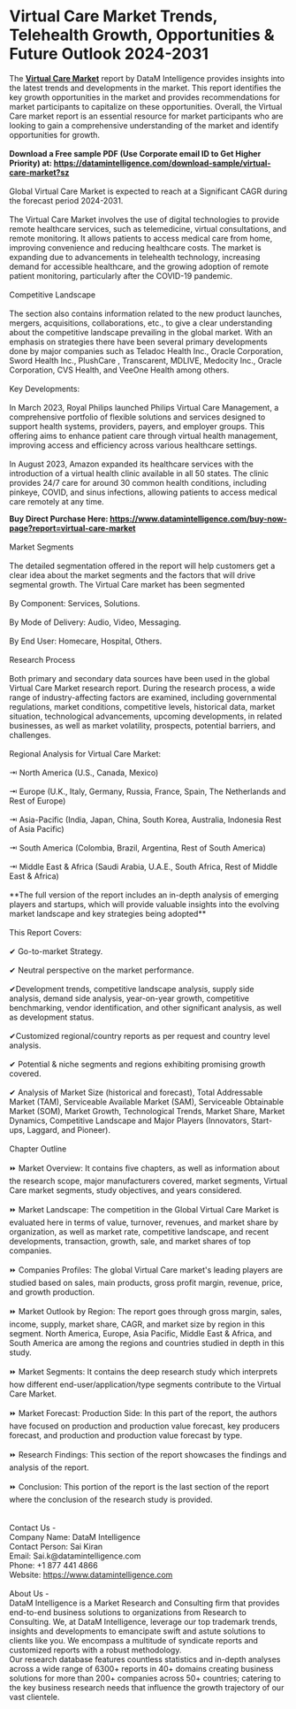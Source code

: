 <h1>Virtual Care Market Trends, Telehealth Growth, Opportunities &amp; Future Outlook 2024-2031</h1>
<p>The <strong><a href="https://www.datamintelligence.com/research-report/virtual-care-market">Virtual Care Market</a></strong> report by DataM Intelligence provides insights into the latest trends and developments in the market. This report identifies the key growth opportunities in the market and provides recommendations for market participants to capitalize on these opportunities. Overall, the Virtual Care market report is an essential resource for market participants who are looking to gain a comprehensive understanding of the market and identify opportunities for growth.<br /><br /><strong>Download a Free sample PDF (Use Corporate email ID to Get Higher Priority) at:&nbsp;<span class="intext-a opr-li click-to-go-x" data-url="https://opr.li/com/0c77a3c841d45c04ddc7c544bc5534ae/"><a href="https://datamintelligence.com/download-sample/virtual-care-market?sz">https://datamintelligence.com/download-sample/virtual-care-market?sz</a></span></strong><br /><br />Global Virtual Care Market is expected to reach at a Significant CAGR during the forecast period 2024-2031.<br /><br />The Virtual Care Market involves the use of digital technologies to provide remote healthcare services, such as telemedicine, virtual consultations, and remote monitoring. It allows patients to access medical care from home, improving convenience and reducing healthcare costs. The market is expanding due to advancements in telehealth technology, increasing demand for accessible healthcare, and the growing adoption of remote patient monitoring, particularly after the COVID-19 pandemic.<br /><br />Competitive Landscape<br /><br />The section also contains information related to the new product launches, mergers, acquisitions, collaborations, etc., to give a clear understanding about the competitive landscape prevailing in the global market. With an emphasis on strategies there have been several primary developments done by major companies such as Teladoc Health Inc., Oracle Corporation, Sword Health Inc., PlushCare , Transcarent, MDLIVE, Medocity Inc., Oracle Corporation, CVS Health, and VeeOne Health among others.<br /><br />Key Developments:<br /><br />In March 2023, Royal Philips launched Philips Virtual Care Management, a comprehensive portfolio of flexible solutions and services designed to support health systems, providers, payers, and employer groups. This offering aims to enhance patient care through virtual health management, improving access and efficiency across various healthcare settings.<br /><br />In August 2023, Amazon expanded its healthcare services with the introduction of a virtual health clinic available in all 50 states. The clinic provides 24/7 care for around 30 common health conditions, including pinkeye, COVID, and sinus infections, allowing patients to access medical care remotely at any time.</p>
<p><strong>Buy Direct Purchase Here:&nbsp;<span class="intext-a opr-li click-to-go-x" data-url="https://opr.li/com/b2e7396b220001fef0bdcad63bb8eb0f/"><a href="https://www.datamintelligence.com/buy-now-page?report=virtual-care-market">https://www.datamintelligence.com/buy-now-page?report=virtual-care-market</a></span></strong><br /><br />Market Segments<br /><br />The detailed segmentation offered in the report will help customers get a clear idea about the market segments and the factors that will drive segmental growth. The Virtual Care market has been segmented<br /><br />By Component: Services, Solutions.<br /><br />By Mode of Delivery: Audio, Video, Messaging.<br /><br />By End User: Homecare, Hospital, Others.<br /><br />Research Process<br /><br />Both primary and secondary data sources have been used in the global Virtual Care Market research report. During the research process, a wide range of industry-affecting factors are examined, including governmental regulations, market conditions, competitive levels, historical data, market situation, technological advancements, upcoming developments, in related businesses, as well as market volatility, prospects, potential barriers, and challenges.<br /><br />Regional Analysis for Virtual Care Market:<br /><br />⇥ North America (U.S., Canada, Mexico)<br /><br />⇥ Europe (U.K., Italy, Germany, Russia, France, Spain, The Netherlands and Rest of Europe)<br /><br />⇥ Asia-Pacific (India, Japan, China, South Korea, Australia, Indonesia Rest of Asia Pacific)<br /><br />⇥ South America (Colombia, Brazil, Argentina, Rest of South America)<br /><br />⇥ Middle East &amp; Africa (Saudi Arabia, U.A.E., South Africa, Rest of Middle East &amp; Africa)<br /><br />**The full version of the report includes an in-depth analysis of emerging players and startups, which will provide valuable insights into the evolving market landscape and key strategies being adopted**<br /><br />This Report Covers:<br /><br />✔ Go-to-market Strategy.<br /><br />✔ Neutral perspective on the market performance.<br /><br />✔Development trends, competitive landscape analysis, supply side analysis, demand side analysis, year-on-year growth, competitive benchmarking, vendor identification, and other significant analysis, as well as development status.<br /><br />✔Customized regional/country reports as per request and country level analysis.<br /><br />✔ Potential &amp; niche segments and regions exhibiting promising growth covered.<br /><br />✔ Analysis of Market Size (historical and forecast), Total Addressable Market (TAM), Serviceable Available Market (SAM), Serviceable Obtainable Market (SOM), Market Growth, Technological Trends, Market Share, Market Dynamics, Competitive Landscape and Major Players (Innovators, Start-ups, Laggard, and Pioneer).<br /><br />Chapter Outline<br /><br />⏩ Market Overview: It contains five chapters, as well as information about the research scope, major manufacturers covered, market segments, Virtual Care market segments, study objectives, and years considered.<br /><br />⏩ Market Landscape: The competition in the Global Virtual Care Market is evaluated here in terms of value, turnover, revenues, and market share by organization, as well as market rate, competitive landscape, and recent developments, transaction, growth, sale, and market shares of top companies.<br /><br />⏩ Companies Profiles: The global Virtual Care market's leading players are studied based on sales, main products, gross profit margin, revenue, price, and growth production.<br /><br />⏩ Market Outlook by Region: The report goes through gross margin, sales, income, supply, market share, CAGR, and market size by region in this segment. North America, Europe, Asia Pacific, Middle East &amp; Africa, and South America are among the regions and countries studied in depth in this study.<br /><br />⏩ Market Segments: It contains the deep research study which interprets how different end-user/application/type segments contribute to the Virtual Care Market.<br /><br />⏩ Market Forecast: Production Side: In this part of the report, the authors have focused on production and production value forecast, key producers forecast, and production and production value forecast by type.<br /><br />⏩ Research Findings: This section of the report showcases the findings and analysis of the report.<br /><br />⏩ Conclusion: This portion of the report is the last section of the report where the conclusion of the research study is provided.<br /><br /><br />Contact Us -<br />Company Name: DataM Intelligence<br />Contact Person: Sai Kiran<br />Email: Sai.k@datamintelligence.com<br />Phone: +1 877 441 4866<br />Website:&nbsp;<span class="intext-a opr-li click-to-go-x" data-url="https://opr.li/com/e7ec05007e29a598290a6cce9d6ba4fa/"><a href="https://www.datamintelligence.com">https://www.datamintelligence.com</a></span><br /><br />About Us -<br />DataM Intelligence is a Market Research and Consulting firm that provides end-to-end business solutions to organizations from Research to Consulting. We, at DataM Intelligence, leverage our top trademark trends, insights and developments to emancipate swift and astute solutions to clients like you. We encompass a multitude of syndicate reports and customized reports with a robust methodology.<br />Our research database features countless statistics and in-depth analyses across a wide range of 6300+ reports in 40+ domains creating business solutions for more than 200+ companies across 50+ countries; catering to the key business research needs that influence the growth trajectory of our vast clientele.</p>
